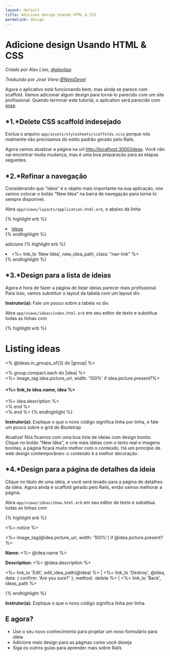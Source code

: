 ```yaml
---
layout: default
title: Adicione design Usando HTML & CSS
permalink: design
---
```


# Adicione design Usando HTML &amp; CSS

*Criado por Alex Liao, [@alexliao](http://bannka.com/alex)*

*Traduzido por José Viera [@NetoDevel](https://github.com/NetoDevel)*

Agora o aplicativo está funcionando bem, mas ainda se parece com scaffold. Vamos adicionar algum design para torná-lo parecido com um site profissional. Quando terminar este tutorial, o aplicativo será parecido com [esse](http://railsgirlsapp.herokuapp.com/ideas).

## *1.*Delete CSS scaffold indesejado

Exclua o arquivo `app/assets/stylesheets/scaffolds.scss` porque nós realmente não precisamos do estilo padrão gerado pelo Rails.

Agora vamos atualizar a página na url [http://localhost:3000/ideas](http://localhost:3000/ideas). Você não vai encontrar muita mudança, mas é uma boa preparação para as etapas seguintes.

## *2.*Refinar a navegação

Considerando que "ideia" é o objeto mais importante na sua aplicação, nós vamos colocar o botão "New Idea" na barra de navegação para torná-lo sempre disponível.

Abra `app/views/layouts/application.html.erb`, e abaixo da linha

{% highlight erb %}
<li class="nav-item active">
  <a class="nav-link" href="/ideas">Ideas</a>
</li>
{% endhighlight %}

adicione
{% highlight erb %}
<li class="nav-item">
  <%= link_to 'New Idea', new_idea_path, class: "nav-link" %>
</li>
{% endhighlight %}

## *3.*Design para a lista de ideias

Agora é hora de fazer a página de listar ideias parecer mais profissional. Para isso, vamos substituir o layout da tabela com um layout div.

**Instrutor(a):** Fale um pouco sobre a tabela vs div.

Abra `app/views/ideas/index.html.erb` em seu editor de texto e substitua todas as linhas com

{% highlight erb %}
<h1>Listing ideas</h1>

<% @ideas.in_groups_of(3) do |group| %>
  <div class="row">
    <% group.compact.each do |idea| %>
      <div class="col-md-4">
        <%= image_tag idea.picture_url, width: '100%' if idea.picture.present?%>
        <h4><%= link_to idea.name, idea %></h4>
        <%= idea.description %>
      </div>
    <% end %>
  </div>
<% end %>
{% endhighlight %}

**Instrutor(a):** Explique o que o novo código significa linha por linha, e fale um pouco sobre o grid do Bootstrap

Atualize! Nós ficamos com uma boa lista de ideias com design bonito. Clique no botão "New Idea", e crie mais idéias com o texto real e imagens bonitas, a página ficará muito melhor com o conteúdo. Há um princípio de web design contemporâneo: o conteúdo é a melhor decoração.

## *4.*Design para a página de detalhes da ideia

Clique no título de uma idéia, e você será levado para a página de detalhes da idéia. Agora ainda  é scaffold gerado pelo Rails, então vamos melhorar a página.

Abra `app/views/ideas/show.html.erb` em seu editor de texto e substitua todas as linhas com

{% highlight erb %}
<p id="notice"><%= notice %></p>

<div class="row">
  <div class="col-md-9">
    <%= image_tag(@idea.picture_url, width: '100%') if @idea.picture.present? %>
  </div>

  <div class="col-md-3">
    <p><b>Name: </b><%= @idea.name %></p>
    <p><b>Description: </b><%= @idea.description %></p>
    <p>
      <%= link_to 'Edit', edit_idea_path(@idea) %> |
      <%= link_to 'Destroy', @idea, data: { confirm: 'Are you sure?' }, method: :delete %> |
      <%= link_to 'Back', ideas_path %>
    </p>
  </div>
</div>
{% endhighlight %}


**Instrutor(a):** Explique o que o novo código significa linha por linha.

## E agora?

* Use o seu novo conhecimento para projetar um novo formulário para ideia
* Adicione mais design para as páginas como você deseja
* Siga os outros guias para aprender mais sobre Rails

